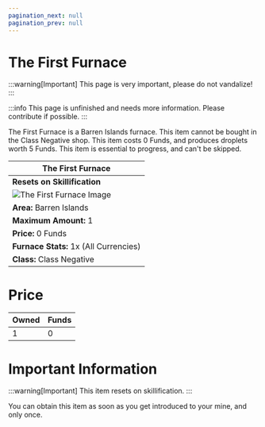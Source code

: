 ```yaml
---
pagination_next: null
pagination_prev: null
---
```


# The First Furnace

:::warning[Important]
This page is very important, please do not vandalize!
:::

:::info
This page is unfinished and needs more information. Please contribute if possible.
:::

The First Furnace is a Barren Islands furnace. This item cannot be bought in the Class Negative shop. This item costs 0 Funds, and produces droplets worth 5 Funds. This item is essential to progress, and can't be skipped.

| The First Furnace    |
| ----------- |
| **Resets on Skillification** |
| ![The First Furnace Image](/img/TheFirstFurnace.png) |
| **Area:** Barren Islands   |
| **Maximum Amount:** 1  |
| **Price:** 0 Funds  |
| **Furnace Stats:** 1x (All Currencies)|
| **Class:** Class Negative   |

# Price
| Owned | Funds |
|-------|-------|
| 1     | 0     |

# Important Information

:::warning[Important]
This item resets on skillification.
:::

You can obtain this item as soon as you get introduced to your mine, and only once.

